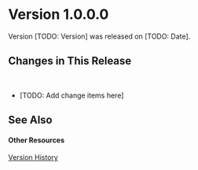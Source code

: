 # Version 1.0.0.0

Version [TODO: Version] was released on [TODO: Date].



## Changes in This Release
&nbsp;<ul><li>
[TODO: Add change items here]</li></ul>

## See Also


#### Other Resources
<a href="bcafe075-c63d-4b38-9bc5-b9b7f3499223.md">Version History</a><br />